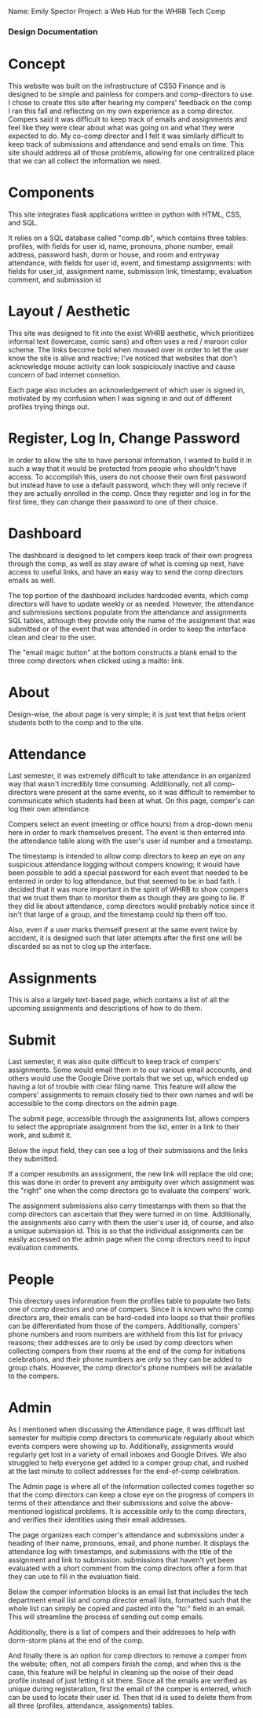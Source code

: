 Name: Emily Spector
Project: a Web Hub for the WHRB Tech Comp

### Design Documentation ###

# Concept
This website was built on the infrastructure of CS50 Finance and is designed to be simple and painless for compers and comp-directors to use.
I chose to create this site after hearing my compers' feedback on the comp I ran this fall and reflecting on my own experience as a comp director.
Compers said it was difficult to keep track of emails and assignments and feel like they were clear about what was going on and what they were expected to do.
My co-comp director and I felt it was similarly difficult to keep track of submissions and attendance and send emails on time.
This site should address all of those problems, allowing for one centralized place that we can all collect the information we need.

# Components
This site integrates flask applications written in python with HTML, CSS, and SQL.

It relies on a SQL database called "comp.db", which contains three tables:
profiles, with fields for user id, name, pronouns, phone number, email address, password hash, dorm or house, and room and entryway
attendance, with fields for user id, event, and timestamp
assignments: with fields for user_id, assignment name, submission link, timestamp, evaluation comment, and submission id

# Layout / Aesthetic
This site was designed to fit into the exist WHRB aesthetic, which prioritizes informal text (lowercase, comic sans) and often uses a red / maroon color scheme.
The links become bold when moused over in order to let the user know the site is alive and reactive; I've noticed that websites that don't acknowledge mouse activity
can look suspiciously inactive and cause concern of bad internet connetion.

Each page also includes an acknowledgement of which user is signed in, motivated by my confusion when I was signing in and out of different profiles trying things out.

# Register, Log In, Change Password
In order to allow the site to have personal information, I wanted to build it in such a way that it would be protected from people who shouldn't have access.
To accomplish this, users do not choose their own first password but instead have to use a default password, which they will only recieve if they are
actually enrolled in the comp. Once they register and log in for the first time, they can change their password to one of their choice.

# Dashboard
The dashboard is designed to let compers keep track of their own progress through the comp, as well as stay aware of what is coming up next, have access to useful links,
and have an easy way to send the comp directors emails as well.

The top portion of the dashboard includes hardcoded events, which comp directors will have to update weekly or as needed.
However, the attendance and submissions sections populate from the attendance and assignments SQL tables, although they provide only the name of the assignment
that was submitted or of the event that was attended in order to keep the interface clean and clear to the user.

The "email magic button" at the bottom constructs a blank email to the three comp directors when clicked using a mailto: link.

# About
Design-wise, the about page is very simple; it is just text that helps orient students both to the comp and to the site.

# Attendance
Last semester, it was extremely difficult to take attendance in an organized way that wasn't incredibly
time consuming. Additionally, not all comp-directors were present at the same events, so it was difficult to remember
to communicate which students had been at what. On this page, comper's can log their own attendance.

Compers select an event (meeting or office hours) from a drop-down menu here in order to mark themselves present. The event is then enterred into the attendance
table along with the user's user id number and a timestamp.

The timestamp is intended to allow comp directors to keep an eye on any suspicious attendance logging without compers knowing;
it would have been possible to add a special password for each event that needed to be enterred in order to log attendance,
but that seemed to be in bad faith. I decided that it was more important in the spirit of WHRB to show
compers that we trust them than to monitor them as though they are going to lie. If they did lie about attendance, comp directors would probably notice
since it isn't that large of a group, and the timestamp could tip them off too.

Also, even if a user marks themself present at the same event twice by accident, it is designed such that later attempts after the first one
will be discarded so as not to clog up the interface.

# Assignments
This is also a largely text-based page, which contains a list of all the upcoming assignments and descriptions of how to do them.

# Submit
Last semester, it was also quite difficult to keep track of compers' assignments. Some would email them in to our various email accounts, and others would use
the Google Drive portals that we set up, which ended up having a lot of trouble with clear filing name. This feature will allow the compers' assignments
to remain closely tied to their own names and will be accessible to the comp directors on the admin page.

The submit page, accessible through the assignments list, allows compers to select the appropriate assignment from the list, enter in a link
to their work, and submit it.

Below the input field, they can see a log of their submissions and the links they submitted.

If a comper resubmits an asssignment, the new link will replace the old one; this was done in order to prevent any ambiguity over which assignment was the "right" one
when the comp directors go to evaluate the compers' work.

The assignment submissions also carry timestamps with them so that the comp directors can ascertain that they were turned in on time. Additionally, the assignments
also carry with them the user's user id, of course, and also a unique submission id. This is so that the individual assignments can be easily accessed
on the admin page when the comp directors need to input evaluation comments.

# People
This directory uses information from the profiles table to populate two lists: one of comp directors and one of compers.
Since it is known who the comp directors are, their emails can be hard-coded into loops so that their profiles can be differentiated from those of the compers.
Additionally, compers' phone numbers and room numbers are withheld from this list for privacy reasons; their addresses are to only be used by comp directors
when collecting compers from their rooms at the end of the comp for initiations celebrations, and their phone numbers are only so they can be added to group chats.
However, the comp director's phone numbers will be available to the compers.

# Admin
As I mentioned when discussing the Attendance page, it was difficult last semester for multiple comp directors
to communicate regularly about which events compers were showing up to. Additionally, assignments would regularly get lost in a variety of email inboxes and Google Drives.
We also struggled to help everyone get added to a comper group chat, and rushed at the last minute to collect addresses for the end-of-comp celebration.

The Admin page is where all of the information collected comes together so that the comp directors can keep a close eye on the progress of compers
in terms of their attendance and their submissions and solve the above-mentioned logistical problems. It is accessible only to the comp directors, and verifies
their identities using their email addresses.

The page organizes each comper's attendance and submissions under a heading of their name, pronouns, email, and phone number. It displays the attendance log with
timestamps, and submissions with the title of the assignment and link to submission. submissions that haven't yet been evaluated with a short comment from the comp
directors offer a form that they can use to fill in the evaluation field.

Below the comper information blocks is an email list that includes the tech department email list and comp director email lists, formatted such that the whole list
can simply be copied and pasted into the "to:" field in an email. This will streamline the process of sending out comp emails.

Additionally, there is a list of compers and their addresses to help with dorm-storm plans at the end of the comp.

And finally there is an option for comp directors to remove a comper from the website; often, not all compers finish the comp, and when this is the case,
this feature will be helpful in cleaning up the noise of their dead profile instead of just letting it sit there. Since all the emails are verified as unique
during registeration, first the email of the comper is enterred, which can be used to locate their user id. Then that id is used to delete them from
all three (profiles, attendance, assignments) tables.

